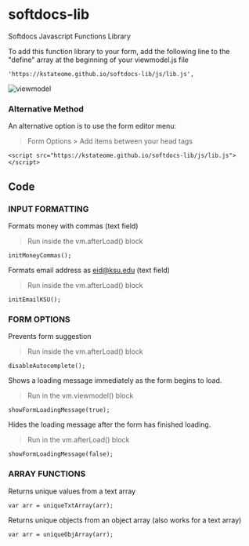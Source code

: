 # softdocs-lib
Softdocs Javascript Functions Library

To add this function library to your form, add the following line to the "define" array at the beginning of your viewmodel.js file

```
'https://kstateome.github.io/softdocs-lib/js/lib.js',
```

![viewmodel](https://kstateome.github.io/softdocs-lib/img/viewmodel.png)

### Alternative Method

An alternative option is to use the form editor menu:

> Form Options > Add items between your head tags
```
<script src="https://kstateome.github.io/softdocs-lib/js/lib.js"></script>
```

## Code


### INPUT FORMATTING

Formats money with commas (text field)
> Run inside the vm.afterLoad() block
```
initMoneyCommas();
```

Formats email address as eid@ksu.edu (text field)
> Run inside the vm.afterLoad() block
```
initEmailKSU();
```

### FORM OPTIONS

Prevents form suggestion
> Run inside the vm.afterLoad() block
```
disableAutocomplete();
```

Shows a loading message immediately as the form begins to load.
> Run in the vm.viewmodel() block
```
showFormLoadingMessage(true);
```

Hides the loading message after the form has finished loading.
> Run in the vm.afterLoad() block
```
showFormLoadingMessage(false);
```

### ARRAY FUNCTIONS

Returns unique values from a text array
```
var arr = uniqueTxtArray(arr);
```

Returns unique objects from an object array (also works for a text array)
```
var arr = uniqueObjArray(arr);
```
